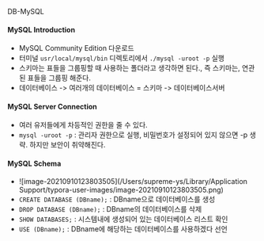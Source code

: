 DB-MySQL

#### MySQL Introduction

* MySQL Community Edition 다운로드
* 터미널 `usr/local/mysql/bin` 디렉토리에서 `./mysql -uroot -p` 실행
* 스키마는 표들을 그룹핑할 때 사용하는 폴더라고 생각하면 된다., 즉 스키마는, 연관된 표들을 그룹핑 해준다.
* 데이터베이스 -> 여러개의 데이터베이스 = 스키마 -> 데이터베이스서버 

#### MySQL Server Connection

- 여러 유저들에게 차등적인 권한을 줄 수 있다. 
- `mysql -uroot -p` : 관리자 권한으로 실행, 비밀번호가 설정되어 있지 않으면 -p 생략. 하지만 보안이 취약해진다.

#### MySQL Schema

- ![image-20210910123803505](/Users/supreme-ys/Library/Application Support/typora-user-images/image-20210910123803505.png)
- `CREATE DATABASE (DBname);` : DBname으로 데이터베이스를 생성
- `DROP DATABASE (DBname);` : DBname의 데이터베이스를 삭제 
- `SHOW DATABASES;` : 시스템내에 생성되어 있는 데이터베이스 리스트 확인
- `USE (DBname);` : DBname에 해당하는 데이터베이스를 사용하겠다 선언